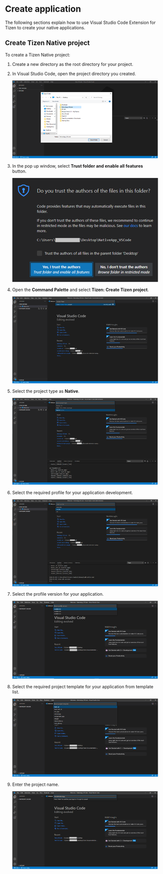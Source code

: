# Create application

The following sections explain how to use Visual Studio Code Extension for Tizen to create your native applications.

## Create Tizen Native project

To create a Tizen Native project:

1. Create a new directory as the root directory for your project.

2. In Visual Studio Code, open the project directory you created.

   ![Open directory](media/native_directory.PNG)

3. In the pop up window, select **Trust folder and enable all features** button.

   ![Trust folder](media/native_trust.PNG)

4. Open the **Command Palette** and select **Tizen: Create Tizen project**.

   ![Create project](media/native_project_create.PNG)

5. Select the project type as **Native**.

   ![Select project](media/native_project_select.PNG)

6. Select the required profile for your application development.

   ![Select profile](media/native_profile.PNG)

7. Select the profile version for your application.

   ![Select version](media/native_profile_version.PNG)

8. Select the required project template for your application from template list.

   ![Select template](media/native_project_template.PNG)

9. Enter the project name.

   ![project name](media/native_project_name.PNG)